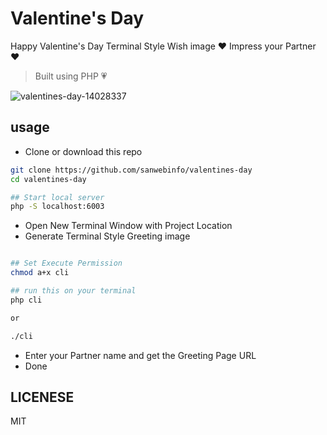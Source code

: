 # Valentine's Day

Happy Valentine's Day Terminal Style Wish image ❤️ Impress your Partner ❤️

> Built using PHP 💗  

![valentines-day-14028337](https://github.com/sanwebinfo/valentines-day/assets/10300271/acf69a23-2952-4997-9e69-527d80259d24)

## usage

- Clone or download this repo

```sh
git clone https://github.com/sanwebinfo/valentines-day
cd valentines-day

## Start local server
php -S localhost:6003
```

- Open New Terminal Window with Project Location
- Generate Terminal Style Greeting image

```sh

## Set Execute Permission
chmod a+x cli

## run this on your terminal
php cli

or 

./cli

```

- Enter your Partner name and get the Greeting Page URL
- Done

## LICENESE

MIT
